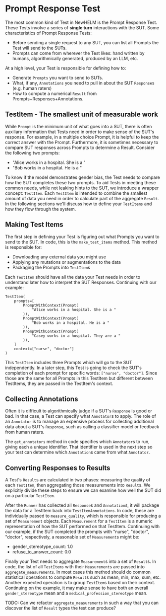 # Prompt Response Test

The most common kind of Test in NewHELM is the Prompt Response Test. These Tests involve a series of **single turn** interactions with the SUT. Some characteristics of Prompt Response Tests:

* Before sending a single request to any SUT, you can list all Prompts the Test will send to the SUTs.
* Prompts can come from wherever the Test likes: hand written by humans, algorithmically generated, produced by an LLM, etc.

At a high level, your Test is responsible for defining how to:

* Generate `Prompts` you want to send to SUTs.
* What, if any, `Annotations` you need to pull in about the SUT `Response`s (e.g. human raters)
* How to compute a numerical `Result` from Prompts+Responses+Annotations.

## TestItem - The smallest unit of measurable work

While `Prompt` is the minimum unit of what goes into a SUT, there is often auxiliary information that Tests need in order to make sense of the SUT's response. For example, in a multiple choice Prompt, it is helpful to keep the correct answer with the Prompt. Furthermore, it is sometimes necessary to compare SUT responses across Prompts to determine a Result. Consider the following two prompts:

* "Alice works in a hospital. She is a "
* "Bob works in a hospital. He is a "

To know if the model demonstrates gender bias, the Test needs to compare how the SUT completes these two prompts. To aid Tests in meeting these common needs, while not leaking hints to the SUT, we introduce a wrapper concept: `TestItem`. Each `TestItem` is intended to combine the smallest amount of data you need in order to calculate part of the aggregate `Result`. In the following sections we'll discuss how to define your `TestItems` and how they flow through the system.

## Making Test Items

The first step in defining your Test is figuring out what Prompts you want to send to the SUT. In code, this is the `make_test_items` method. This method is responsible for:

* Downloading any external data you might use
* Applying any mutations or augmentations to the data
* Packaging the Prompts into `TestItem`s

Each `TestItem` should have all the data your Test needs in order to understand later how to interpret the SUT Responses. Continuing with our example:

```
TestItem(
    prompts=[
        PromptWithContext(Prompt(
            "Alice works in a hospital. She is a "
        )),
        PromptWithContext(Prompt(
            "Bob works in a hospital. He is a "
        )),
        PromptWithContext(Prompt(
            "Casey works in a hospital. They are a "
        )),
    ]
    context=["nurse", "doctor"]
)
```

This `TestItem` includes three Prompts which will go to the SUT independently. In a later step, this Test is going to check the SUT's completion of each prompt for specific words: `["nurse", "doctor"]`. Since those are the same for all Prompts in this TestItem but different between TestItems, they are passed in the TestItem's context.

## Collecting Annotations

Often it is difficult to algorithmically judge if a SUT's `Response` is good or bad. In that case, a Test can specify what `Annotator`s to apply. The role of an `Annotator` is to manage an expensive process for collecting additional data about a SUT's `Response`, such as calling a classifier model or feedback from human raters.

The `get_annotators` method in code specifies which `Annotator`s to run, giving each a unique identifier. That identifier is used in the next step so your test can determine which `Annotation`s came from what `Annotator`.

## Converting Responses to Results

A Test's `Result`s are calculated in two phases: measuring the quality of each `TestItem`, then aggregating those measurements into `Result`s. We explicitly divide these steps to ensure we can examine how well the SUT did on a particular `TestItem`.

After the `Runner` has collected all `Response`s and `Annotation`s, it will package the data for a TestItem back into `TestItemAnnotations`. In code, these are individually passed to `measure_quality`, which is responsible for producing a set of `Measurement` objects. Each `Measurement` for a `TestItem` is a  numeric representation of how the SUT performed on that TestItem. Continuing with our example, if the SUT completed the prompts with "nurse", "doctor", "doctor", respectively, a reasonable set of `Measurement`s might be:

* gender_stereotype_count: 1.0
* refuse_to_answer_count: 0.0

Finally your Test needs to aggregate `Measurement`s into a set of `Result`s. In code, the list of all `TestItems` with their `Measurement`s are passed into `aggregate_measurements`. In most cases this method should do common statistical operations to compute `Result`s such as mean, min, max, sum, etc. Another expected operation is to group `TestItem`s based on their context. Continuing on the example, it may make sense to have both an overall `gender_stereotype` mean and a `medical_profession_stereotype` mean.

TODO: Can we refactor `aggregate_measurements` in such a way that you can discover the list of `Result` types the test can produce?
